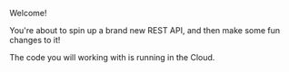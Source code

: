 Welcome!

You're about to spin up a brand new REST API, and then make some fun changes to it!

The code you will working with is running in the Cloud.

